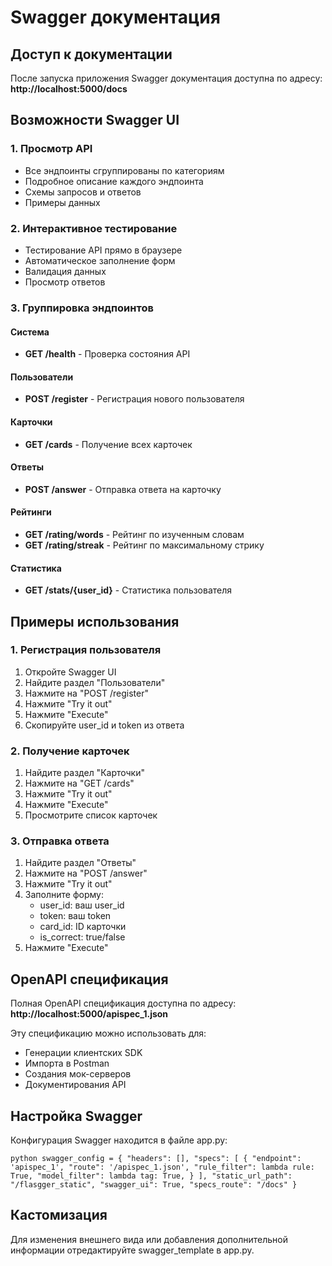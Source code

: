 # Swagger документация

## Доступ к документации

После запуска приложения Swagger документация доступна по адресу:
**http://localhost:5000/docs**

## Возможности Swagger UI

### 1. Просмотр API
- Все эндпоинты сгруппированы по категориям
- Подробное описание каждого эндпоинта
- Схемы запросов и ответов
- Примеры данных

### 2. Интерактивное тестирование
- Тестирование API прямо в браузере
- Автоматическое заполнение форм
- Валидация данных
- Просмотр ответов

### 3. Группировка эндпоинтов

#### Система
- **GET /health** - Проверка состояния API

#### Пользователи  
- **POST /register** - Регистрация нового пользователя

#### Карточки
- **GET /cards** - Получение всех карточек

#### Ответы
- **POST /answer** - Отправка ответа на карточку

#### Рейтинги
- **GET /rating/words** - Рейтинг по изученным словам
- **GET /rating/streak** - Рейтинг по максимальному стрику

#### Статистика
- **GET /stats/{user_id}** - Статистика пользователя

## Примеры использования

### 1. Регистрация пользователя
1. Откройте Swagger UI
2. Найдите раздел "Пользователи"
3. Нажмите на "POST /register"
4. Нажмите "Try it out"
5. Нажмите "Execute"
6. Скопируйте user_id и token из ответа

### 2. Получение карточек
1. Найдите раздел "Карточки"
2. Нажмите на "GET /cards"
3. Нажмите "Try it out"
4. Нажмите "Execute"
5. Просмотрите список карточек

### 3. Отправка ответа
1. Найдите раздел "Ответы"
2. Нажмите на "POST /answer"
3. Нажмите "Try it out"
4. Заполните форму:
   - user_id: ваш user_id
   - token: ваш token
   - card_id: ID карточки
   - is_correct: true/false
5. Нажмите "Execute"

## OpenAPI спецификация

Полная OpenAPI спецификация доступна по адресу:
**http://localhost:5000/apispec_1.json**

Эту спецификацию можно использовать для:
- Генерации клиентских SDK
- Импорта в Postman
- Создания мок-серверов
- Документирования API

## Настройка Swagger

Конфигурация Swagger находится в файле app.py:

`python
swagger_config = {
    "headers": [],
    "specs": [
        {
            "endpoint": 'apispec_1',
            "route": '/apispec_1.json',
            "rule_filter": lambda rule: True,
            "model_filter": lambda tag: True,
        }
    ],
    "static_url_path": "/flasgger_static",
    "swagger_ui": True,
    "specs_route": "/docs"
}
`

## Кастомизация

Для изменения внешнего вида или добавления дополнительной информации отредактируйте swagger_template в app.py.
